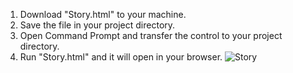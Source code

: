 1. Download "Story.html" to your machine.
2. Save the file in your project directory.
3. Open Command Prompt and transfer the control to your project directory.
4. Run "Story.html" and it will open in your browser.
![Story](https://github.com/user-attachments/assets/1eaa0d7a-96b3-4c95-bace-b190f5f3751b)
